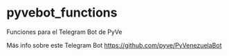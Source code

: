 # pyvebot_functions
Funciones para el Telegram Bot de PyVe

Más info sobre este Telegram Bot https://github.com/pyve/PyVenezuelaBot
